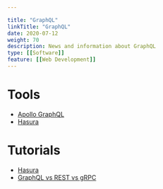 ```yaml
---

title: "GraphQL"  
linkTitle: "GraphQL"  
date: 2020-07-12  
weight: 70  
description: News and information about GraphQL
type: [[Software]]
feature: [[Web Development]]
---
```


# Tools

*   [Apollo GraphQL](https://www.apollographql.com/)
*   [Hasura](https://hasura.io/)

# Tutorials

*   [Hasura](https://hasura.io/learn/)
*   [GraphQL vs REST vs gRPC](https://nordicapis.com/when-to-use-what-rest-graphql-webhooks-grpc/)
